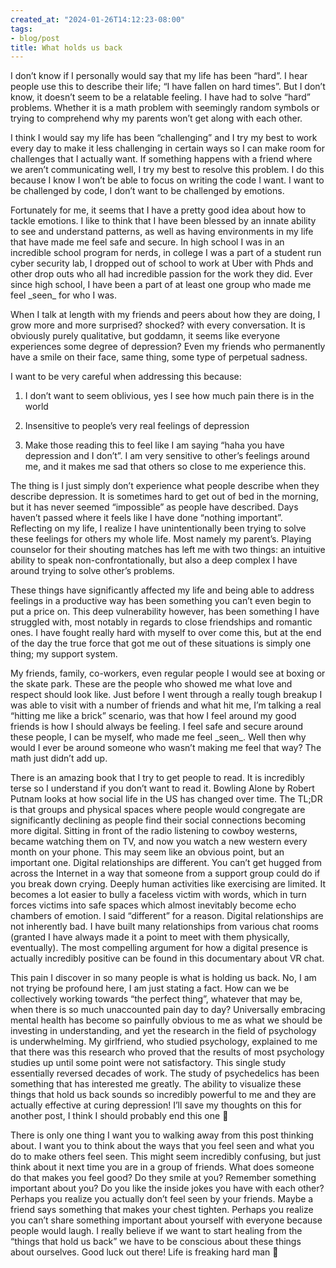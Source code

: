 ```yaml
---
created_at: "2024-01-26T14:12:23-08:00"
tags:
- blog/post
title: What holds us back
---
```


I don’t know if I personally would say that my life has been “hard”. I hear people use this to describe their life; “I have fallen on hard times”. But I don’t know, it doesn’t seem to be a relatable feeling. I have had to solve “hard” problems. Whether it is a math problem with seemingly random symbols or trying to comprehend why my parents won’t get along with each other.

I think I would say my life has been “challenging” and I try my best to work every day to make it less challenging in certain ways so I can make room for challenges that I actually want. If something happens with a friend where we aren’t communicating well, I try my best to resolve this problem. I do this because I know I won’t be able to focus on writing the code I want. I want to be challenged by code, I don’t want to be challenged by emotions.

Fortunately for me, it seems that I have a pretty good idea about how to tackle emotions. I like to think that I have been blessed by an innate ability to see and understand patterns, as well as having environments in my life that have made me feel safe and secure. In high school I was in an incredible school program for nerds, in college I was a part of a student run cyber security lab, I dropped out of school to work at Uber with Phds and other drop outs who all had incredible passion for the work they did. Ever since high school, I have been a part of at least one group who made me feel \_seen\_ for who I was.

When I talk at length with my friends and peers about how they are doing, I grow more and more surprised? shocked? with every conversation. It is obviously purely qualitative, but goddamn, it seems like everyone experiences some degree of depression? Even my friends who permanently have a smile on their face, same thing, some type of perpetual sadness.

I want to be very careful when addressing this because:

1) I don’t want to seem oblivious, yes I see how much pain there is in the world

2) Insensitive to people’s very real feelings of depression

3) Make those reading this to feel like I am saying “haha you have depression and I don’t”. I am very sensitive to other’s feelings around me, and it makes me sad that others so close to me experience this.

The thing is I just simply don’t experience what people describe when they describe depression. It is sometimes hard to get out of bed in the morning, but it has never seemed “impossible” as people have described. Days haven’t passed where it feels like I have done “nothing important”. Reflecting on my life, I realize I have unintentionally been trying to solve these feelings for others my whole life. Most namely my parent’s. Playing counselor for their shouting matches has left me with two things: an intuitive ability to speak non-confrontationally, but also a deep complex I have around trying to solve other’s problems.

These things have significantly affected my life and being able to address feelings in a productive way has been something you can’t even begin to put a price on. This deep vulnerability however, has been something I have struggled with, most notably in regards to close friendships and romantic ones. I have fought really hard with myself to over come this, but at the end of the day the true force that got me out of these situations is simply one thing; my support system.

My friends, family, co-workers, even regular people I would see at boxing or the skate park. These are the people who showed me what love and respect should look like. Just before I went through a really tough breakup I was able to visit with a number of friends and what hit me, I’m talking a real “hitting me like a brick” scenario, was that how I feel around my good friends is how I should always be feeling. I feel safe and secure around these people, I can be myself, who made me feel \_seen\_. Well then why would I ever be around someone who wasn’t making me feel that way? The math just didn’t add up.

There is an amazing book that I try to get people to read. It is incredibly terse so I understand if you don’t want to read it. Bowling Alone by Robert Putnam looks at how social life in the US has changed over time. The TL;DR is that groups and physical spaces where people would congregate are significantly declining as people find their social connections becoming more digital. Sitting in front of the radio listening to cowboy westerns, became watching them on TV, and now you watch a new western every month on your phone. This may seem like an obvious point, but an important one. Digital relationships are different. You can’t get hugged from across the Internet in a way that someone from a support group could do if you break down crying. Deeply human activities like exercising are limited. It becomes a lot easier to bully a faceless victim with words, which in turn forces victims into safe spaces which almost inevitably become echo chambers of emotion. I said “different” for a reason. Digital relationships are not inherently bad. I have built many relationships from various chat rooms (granted I have always made it a point to meet with them physically, eventually). The most compelling argument for how a digital presence is actually incredibly positive can be found in this documentary about VR chat.

This pain I discover in so many people is what is holding us back. No, I am not trying be profound here, I am just stating a fact. How can we be collectively working towards “the perfect thing”, whatever that may be, when there is so much unaccounted pain day to day? Universally embracing mental health has become so painfully obvious to me as what we should be investing in understanding, and yet the research in the field of psychology is underwhelming. My girlfriend, who studied psychology, explained to me that there was this research who proved that the results of most psychology studies up until some point were not satisfactory. This single study essentially reversed decades of work. The study of psychedelics has been something that has interested me greatly. The ability to visualize these things that hold us back sounds so incredibly powerful to me and they are actually effective at curing depression! I’ll save my thoughts on this for another post, I think I should probably end this one 🤣

There is only one thing I want you to walking away from this post thinking about. I want you to think about the ways that you feel seen and what you do to make others feel seen. This might seem incredibly confusing, but just think about it next time you are in a group of friends. What does someone do that makes you feel good? Do they smile at you? Remember something important about you? Do you like the inside jokes you have with each other? Perhaps you realize you actually don’t feel seen by your friends. Maybe a friend says something that makes your chest tighten. Perhaps you realize you can’t share something important about yourself with everyone because people would laugh. I really believe if we want to start healing from the “things that hold us back” we have to be conscious about these things about ourselves. Good luck out there! Life is freaking hard man 🤣